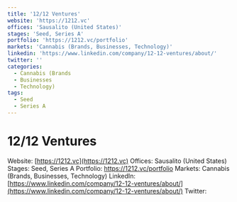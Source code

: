 ```yaml
---
title: '12/12 Ventures'
website: 'https://1212.vc'
offices: 'Sausalito (United States)'
stages: 'Seed, Series A'
portfolio: 'https://1212.vc/portfolio'
markets: 'Cannabis (Brands, Businesses, Technology)'
linkedin: 'https://www.linkedin.com/company/12-12-ventures/about/'
twitter: ''
categories:
  - Cannabis (Brands
  - Businesses
  - Technology)
tags:
  - Seed
  - Series A
---
```


# 12/12 Ventures
Website: [https://1212.vc](https://1212.vc)
Offices: Sausalito (United States)
Stages: Seed, Series A
Portfolio: https://1212.vc/portfolio
Markets: Cannabis (Brands, Businesses, Technology)
LinkedIn: [https://www.linkedin.com/company/12-12-ventures/about/](https://www.linkedin.com/company/12-12-ventures/about/)
Twitter: []()
